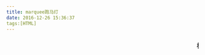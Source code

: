 ```yaml
---
title: marquee跑马灯
date: 2016-12-26 15:36:37
tags:[HTML]
---
```


### <marquee>标签 HTML跑马灯

<marquee>标签，它是成对出现的标签，首标签<marquee>和尾标签</marquee>之间的内容就是滚动内容。<marquee>标签的属性主要有behavior、bgcolor、direction、width、height、hspace、vspace、loop、scrollamount、scrolldelay等，它们都是可选的。

### behavior属性 
behavior属性的参数值为alternate、scroll、slide中的一个，分别表示文字来回滚动、单方向循环滚动、只滚动一次，需要注意的是：如果在<marquee>标签中同时出现了direction和behavior属性，那么scroll和slide的滚动方向将依照direction属性中参数的设置。 
    <marquee behavior="alternate">我来回滚动</marquee> 
    <marquee behavior="scroll">我单方向循环滚动</marquee>
    <marquee behavior="scroll" direction="up" height="30">我改单方向向上循环滚动</marquee>            
    <marquee behavior="slide">我只滚动一次</marquee> 
    <marquee behavior="slide" direction="up">我改向上只滚动一次了</marquee> 
    
### bgcolor属性
文字滚动范围的背景颜色，参数值是16进制（形式：#AABBCC或#AA5566等）或预定义的颜色名字（如red、yellow、blue等）。如下所示：<marquee behavior=="slide" direction="left" bgcolor="red">我的背景色是红色的</marquee> 

### direction属性 
文字滚动的方向，属性的参数值有down、left、right、up共四个单一可选值，分别代表滚动方向向下、向左、向右、向上。如下所示： 
    <marquee direction="right">我向右滚动</marquee> 
    <marquee direction="right">我向下滚动</marquee> 

### width和height属性 
width和height属性的作用决定滚动文字在页面中的矩形范围大小。width属性用以规定矩形的宽度，height属性规定矩形的高度。这两个属性的参数值可以是数字或者百分数，数字表示矩形所占的（宽或高）像素点数，百分数表示矩形所占浏览器窗口的（宽或高）百分比。如下所示： 
    <marquee width="300" height="30" bgcolor="red">我宽300像素，高30像素。</marquee> 

### hspace和vspace属性 
这两个属性决定滚动矩形区域距周围的空白区域. 
    <marquee width="300" height="30" vspace="10" hspace="10" bgcolor="red">我矩形边缘水平和垂直距周围各10像素。</marquee> 
    <marquee width="300" height="30" vspace="50" hspace="50" bgcolor="red">我矩形边缘水平和垂直距周围各50像素。</marquee> 

### loop属性 
loop属性决定滚动文字的滚动次数，缺省是无限循环。参数值可以是任意的正整数，如果设置参数值为-1或infinite时将无限循环。如下所示： 
    <marquee loop="2">我滚动2次。</marquee> 
    <marquee loop="infinite">我无限循环滚动。</marquee> 
    <marquee loop="-1">我无限循环滚动。</marquee> 

### scrollamount和scrolldelay属性 
这两个属性决定文字滚动的速度（scrollamount）和延时（scrolldelay），参数值都是正整数。如下所示： 
    <marquee scrollamount="100">我速度很快.</marquee> 
    <marquee scrollamount="50">我慢了些。</marquee> 
    <marquee scrolldelay="30">我小步前进。</marquee> 
    <marquee scrolldelay="1000" scrollamount="100">我大步前进。</marquee> 
    
### align属性
这个属性决定滚动文字位于距形内边框的上下左右位置。您也可以将<marquee>和</marquee>之间的内容替换为图像或其它对象等功能。

### 参数 
　　direction 表示滚动的方向，值可以是left，right，up，down，默认为left 
　　behavior 表示滚动的方式，值可以是scroll（连续滚动）slide（滑动一次）alternate（来回滚动） 
　　loop 表示循环的次数，值是正整数，默认为无限循环 
　　scrollamount 表示运动速度，值是正整数，默认为6 
　　scrolldelay 表示停顿时间，值是正整数，默认为0，单位是毫秒 
　　align 表示元素的垂直对齐方式，值可以是top，middle，bottom，默认为middle 
　　bgcolor 表示运动区域的背景色，值是16进制的RGB颜色，默认为白色 
　　height、width 表示运动区域的高度和宽度，值是正整数（单位是像素）或百分数，默认width=100% height为标签内元素的高度。 
　　hspace、vspace 表示元素到区域边界的水平距离和垂直距离，值是正整数，单位是像素。 
　　onmouseover=this.stop() onmouseout=this.start() 表示当鼠标以上区域的时候滚动停止，当鼠标移开的时候又继续滚动。 

### 注释 
　　MARQUEE 元素的默认宽度与其父元素的宽度相等。如果 MARQUEE 位于没有指定宽度的 TD 内，你就需要明确设置 MARQUEE 的宽度。如果 MARQUEE 和 TD 的宽度都没有指定，那么滚动字幕就将限定于 1 个像素宽。
　　要创建垂直滚动的字幕，请将其 scrollLeft 属性设定为 0。要创建水平滚动的字幕，请将其 scrollTop 属性设定为 0，这将覆盖任何脚本设置。 
　　scrollLeft 和 scrollTop 属性当字幕滚动时为只读。当不处于滚动状态时，scrollLeft 对于设置为水平滚动的字幕来说为可读写，scrollTop 对于设置为垂直滚动的字幕来说为可读写。 
　　此元素在 Microsoft® Internet Explorer 3.0 的 HTML 中可用，在 Internet Explorer 4.0 的脚本中可用。 
　　此元素是块元素。 
　　此元素需要关闭标签。 

### 示例 
　　下面的例子使用了 MARQUEE 元素创建了由左向右的滚动字幕，移动速度为每 200 毫秒 10 像素。 
　　<MARQUEE DIRECTION=RIGHT BEHAVIOR=SCROLL SCROLLAMOUNT=10 SCROLLDELAY=200>这是一个滚动字幕。</MARQUEE> 
　　下面的例子显示了 marquee 元素的 scrollLeft 和 scrollTop 属性的一些用途。 
　　<MARQUEE id=m1 direction=right style="border-width:2px;border-style:solid;" width=200 height=200>向右</MARQUEE> 
　　<!-- 单击此按钮可在字幕滚动时读取 scrollLeft 和 scrollTop 属性的值。 --> 
　　<BUTTON onclick="alert('scrollLeft: ' + m1.scrollLeft + ' scrollRight: ' + m1.scrollTop)">读取</BUTTON> 
　　<!-- 当字幕停止时，你可以设置水平字幕的 scrollLeft，或者设置垂直字幕的 scrollTop。 --> 
　　<BUTTON onclick="m1.stop();m1.scrollLeft = 190;">停止并设置 scrollLeft=190</BUTTON> 
　　<BUTTON onclick="m1.start();">开始</BUTTON> 

